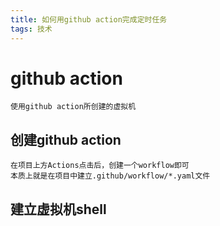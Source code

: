 ```yaml
---
title: 如何用github action完成定时任务
tags: 技术
---
```


# github action

	使用github action所创建的虚拟机

## 创建github action

	在项目上方Actions点击后，创建一个workflow即可
	本质上就是在项目中建立.github/workflow/*.yaml文件

## 建立虚拟机shell